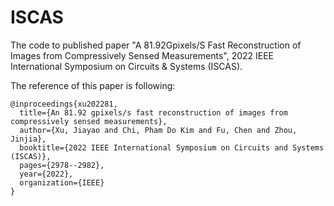 # ISCAS
The code to published paper "A 81.92Gpixels/S Fast Reconstruction of Images from Compressively Sensed Measurements", 2022 IEEE International Symposium on Circuits &amp; Systems (ISCAS).

The reference of this paper is following:

```
@inproceedings{xu202281,
  title={An 81.92 gpixels/s fast reconstruction of images from compressively sensed measurements},
  author={Xu, Jiayao and Chi, Pham Do Kim and Fu, Chen and Zhou, Jinjia},
  booktitle={2022 IEEE International Symposium on Circuits and Systems (ISCAS)},
  pages={2978--2982},
  year={2022},
  organization={IEEE}
}
```
